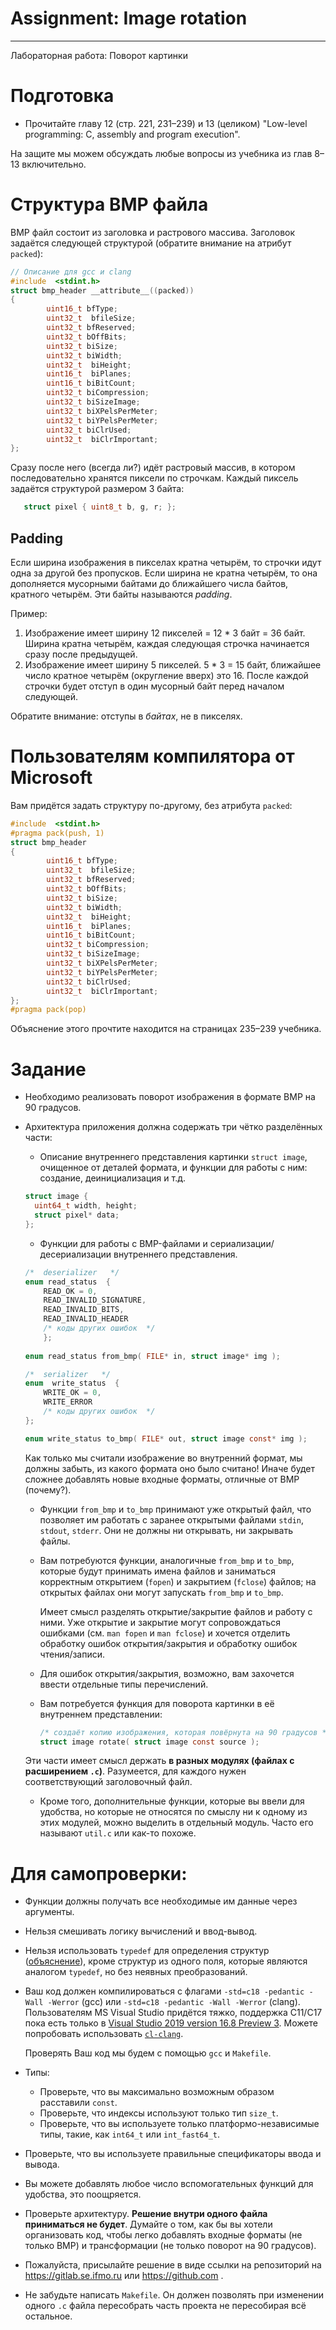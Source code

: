 # Assignment: Image rotation
---
Лабораторная работа: Поворот картинки

# Подготовка

- Прочитайте главу 12 (стр. 221, 231&ndash;239) и 13 (целиком) "Low-level programming: C, assembly and program execution". 

На защите мы можем обсуждать любые вопросы из учебника из глав 8&ndash;13 включительно.

# Структура BMP файла

BMP файл состоит из заголовка и растрового массива.
Заголовок задаётся следующей структурой (обратите внимание на атрибут `packed`):

```c
// Описание для gcc и clang
#include  <stdint.h>
struct bmp_header __attribute__((packed))
{
        uint16_t bfType;
        uint32_t  bfileSize;
        uint32_t bfReserved;
        uint32_t bOffBits;
        uint32_t biSize;
        uint32_t biWidth;
        uint32_t  biHeight;
        uint16_t  biPlanes;
        uint16_t biBitCount;
        uint32_t biCompression;
        uint32_t biSizeImage;
        uint32_t biXPelsPerMeter;
        uint32_t biYPelsPerMeter;
        uint32_t biClrUsed;
        uint32_t  biClrImportant;
};
```

Сразу после него (всегда ли?) идёт растровый массив, в котором последовательно хранятся пиксели по строчкам.
Каждый пиксель задаётся структурой размером 3 байта:

```c
   struct pixel { uint8_t b, g, r; };
```

## Padding

Если ширина изображения в пикселах кратна четырём, то строчки идут одна за другой без пропусков.
Если ширина не кратна четырём, то она дополняется мусорными байтами до ближайшего числа байтов, кратного четырём.
Эти байты называются *padding*.

Пример:

1. Изображение имеет ширину 12 пикселей = 12 * 3 байт = 36 байт. Ширина кратна четырём, каждая следующая строчка начинается сразу после предыдущей.
2. Изображение имеет ширину 5 пикселей. 5 * 3 = 15 байт, ближайшее число кратное четырём (округление вверх) это 16. После каждой строчки будет отступ в один мусорный байт перед началом следующей.

Обратите внимание: отступы в *байтах*, не в пикселях.



# Пользователям компилятора от Microsoft 

Вам придётся задать структуру по-другому, без атрибута `packed`:

```c
#include  <stdint.h>
#pragma pack(push, 1)
struct bmp_header 
{
        uint16_t bfType;
        uint32_t  bfileSize;
        uint32_t bfReserved;
        uint32_t bOffBits;
        uint32_t biSize;
        uint32_t biWidth;
        uint32_t  biHeight;
        uint16_t  biPlanes;
        uint16_t biBitCount;
        uint32_t biCompression;
        uint32_t biSizeImage;
        uint32_t biXPelsPerMeter;
        uint32_t biYPelsPerMeter;
        uint32_t biClrUsed;
        uint32_t  biClrImportant;
};
#pragma pack(pop)
```

 
Объяснение этого прочтите находится на страницах 235&ndash;239 учебника. 


# Задание


- Необходимо реализовать поворот изображения в формате BMP на 90 градусов.
- Архитектура приложения должна содержать три чётко разделённых части:
   - Описание внутреннего представления картинки `struct image`, очищенное от деталей формата, и функции для работы с ним: создание, деинициализация и т.д.

   ```c
   struct image {
     uint64_t width, height;
     struct pixel* data;
   };
   ```
   
   - Функции для работы с BMP-файлами и сериализации/десериализации внутреннего представления.

    ```c
    /*  deserializer   */
    enum read_status  {
        READ_OK = 0,
        READ_INVALID_SIGNATURE,
        READ_INVALID_BITS,
        READ_INVALID_HEADER
        /* коды других ошибок  */
        };
        
    enum read_status from_bmp( FILE* in, struct image* img );
    
    /*  serializer   */
    enum  write_status  {
        WRITE_OK = 0,
        WRITE_ERROR
        /* коды других ошибок  */
    };
    
    enum write_status to_bmp( FILE* out, struct image const* img );
    
    ```
   
   Как только мы считали изображение во внутренний формат, мы должны забыть, из какого формата оно было считано! Иначе будет сложнее добавлять новые входные форматы, отличные от BMP (почему?).

    - Функции `from_bmp` и `to_bmp` принимают уже открытый файл, что позволяет
      им работать с заранее открытыми файлами `stdin`, `stdout`, `stderr`.
      Они не должны ни открывать, ни закрывать файлы.
    
    - Вам потребуются функции, аналогичные `from_bmp` и `to_bmp`, которые будут
      принимать имена файлов и заниматься корректным открытием (`fopen`) и
      закрытием (`fclose`) файлов; на открытых файлах они могут запускать `from_bmp`
      и `to_bmp`.

      Имеет смысл разделять открытие/закрытие файлов и работу с ними. Уже
      открытие и закрытие могут сопровождаться ошибками (см. `man fopen` и 
      `man fclose`) и хочется отделить обработку ошибок открытия/закрытия и
      обработку ошибок чтения/записи.

    - Для ошибок открытия/закрытия, возможно, вам захочется ввести отдельные типы перечислений.

    - Вам потребуется функция для поворота картинки в её внутреннем представлении:

      ```c
      /* создаёт копию изображения, которая повёрнута на 90 градусов */
      struct image rotate( struct image const source );
      ```

  Эти части имеет смысл держать **в разных модулях (файлах с расширением `.c`)**. Разумеется, для каждого нужен соответствующий заголовочный файл.

  - Кроме того, дополнительные функции, которые вы ввели для удобства, но
    которые не относятся по смыслу ни к одному из этих модулей, можно выделить
    в отдельный модуль. Часто его называют `util.c` или как-то похоже.


# Для самопроверки:

- Функции должны получать все необходимые им данные через аргументы. 
- Нельзя смешивать логику вычислений и ввод-вывод.
- Нельзя использовать `typedef` для определения структур ([объяснение](https://stepik.org/lesson/408350/step/2)), кроме структур из одного поля, которые являются аналогом `typedef`, но без неявных преобразований.
- Ваш код должен компилироваться с флагами `-std=c18 -pedantic -Wall -Werror` (gcc) или `-std=c18 -pedantic -Wall -Werror` (clang). 
  Пользователям MS Visual Studio придётся тяжко, поддержка C11/C17 пока есть только в [Visual Studio 2019 version 16.8 Preview 3](https://devblogs.microsoft.com/cppblog/c11-and-c17-standard-support-arriving-in-msvc).
  Можете попробовать использовать [`cl-clang`](https://clang.llvm.org/docs/MSVCCompatibility.html).
  
  Проверять Ваш код мы будем с помощью `gcc` и `Makefile`.
  
- Типы:

  - Проверьте, что вы максимально возможным образом расставили `const`.
  - Проверьте, что индексы используют только тип `size_t`.
  - Проверьте, что вы используете только платформо-независимые типы, такие, как `int64_t` или `int_fast64_t`.
  
- Проверьте, что вы используете правильные спецификаторы ввода и вывода.
- Вы можете добавлять любое число вспомогательных функций для удобства, это поощряется.
- Проверьте архитектуру. **Решение внутри одного файла приниматься не будет**.
  Думайте о том, как бы вы хотели организовать код, чтобы легко добавлять входные форматы (не только BMP) и трансформации (не только поворот на 90 градусов).

- Пожалуйста, присылайте решение в виде ссылки на репозиторий на https://gitlab.se.ifmo.ru или https://github.com .
- Не забудьте написать `Makefile`. Он должен позволять при изменении одного `.c` файла пересобрать часть проекта не пересобирая всё остальное. 
